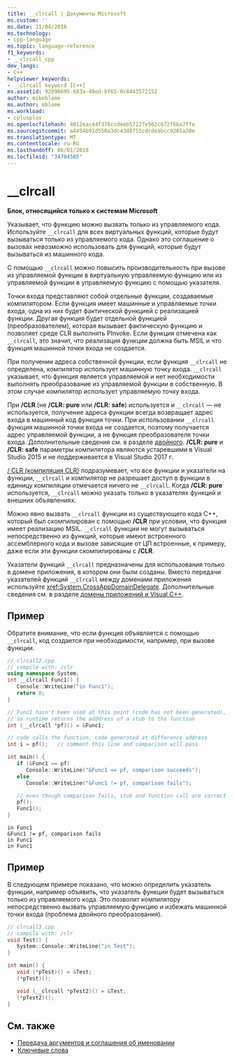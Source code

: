 ```yaml
---
title: __clrcall | Документы Microsoft
ms.custom: ''
ms.date: 11/04/2016
ms.technology:
- cpp-language
ms.topic: language-reference
f1_keywords:
- __clrcall_cpp
dev_langs:
- C++
helpviewer_keywords:
- __clrcall keyword [C++]
ms.assetid: 92096695-683a-40ed-bf65-0c8443572152
author: mikeblome
ms.author: mblome
ms.workload:
- cplusplus
ms.openlocfilehash: 4012eac44f376ccdeeb57227e562c672f6ba7ffe
ms.sourcegitcommit: a4454b91d556a3dc43d8755cdcdeabcc9285a20e
ms.translationtype: MT
ms.contentlocale: ru-RU
ms.lasthandoff: 06/01/2018
ms.locfileid: "34704585"
---
```

# <a name="clrcall"></a>__clrcall

**Блок, относящийся только к системам Microsoft**

Указывает, что функцию можно вызвать только из управляемого кода.  Используйте `__clrcall` для всех виртуальных функций, которые будут вызываться только из управляемого кода. Однако это соглашение о вызовах невозможно использовать для функций, которые будут вызываться из машинного кода.

С помощью `__clrcall` можно повысить производительность при вызове из управляемой функции в виртуальную управляемую функцию или из управляемой функции в управляемую функцию с помощью указателя.

Точки входа представляют собой отдельные функции, создаваемые компилятором. Если функция имеет машинные и управляемые точки входа, одна из них будет фактической функцией с реализацией функции. Другая функция будет отдельной функцией (преобразователем), которая вызывает фактическую функцию и позволяет среде CLR выполнять PInvoke. Если функция отмечена как `__clrcall`, это значит, что реализация функции должна быть MSIL и что функция машинной точки входа не создается.

При получении адреса собственной функции, если функция `__clrcall` не определена, компилятор использует машинную точку входа. `__clrcall` указывает, что функция является управляемой и нет необходимости выполнять преобразование из управляемой функции в собственную. В этом случае компилятор использует управляемую точку входа.

При **/CLR** (не **/CLR: pure** или **/CLR: safe**) используется и `__clrcall` — не используется, получение адреса функции всегда возвращает адрес входа в машинный код функция точки. При использовании `__clrcall` функция машинной точки входа не создается, поэтому получается адрес управляемой функции, а не функция преобразователя точки входа. Дополнительные сведения см. в разделе [двойного](../dotnet/double-thunking-cpp.md). **/CLR: pure** и **/CLR: safe** параметры компилятора являются устаревшими в Visual Studio 2015 и не поддерживается в Visual Studio 2017 г.

[/ CLR (компиляция CLR)](../build/reference/clr-common-language-runtime-compilation.md) подразумевает, что все функции и указатели на функции, `__clrcall` и компилятор не разрешает доступ в функции в единицу компиляции отмечается ничего не `__clrcall`. Когда **/CLR: pure** используется, `__clrcall` можно указать только в указателях функций и внешних объявлениях.

Можно явно вызвать `__clrcall` функции из существующего кода C++, который был скомпилирован с помощью **/CLR** при условии, что функция имеет реализацию MSIL. `__clrcall` функции не могут вызываться непосредственно из функций, которые имеют встроенного ассемблерного кода и вызове зависящие от ЦП встроенные, к примеру, даже если эти функции скомпилированы с **/CLR**.

Указатели функций `__clrcall` предназначены для использования только в домене приложения, в котором они были созданы.  Вместо передачи указателей функций `__clrcall` между доменами приложения используйте <xref:System.CrossAppDomainDelegate>. Дополнительные сведения см. в разделе [домены приложений и Visual C++](../dotnet/application-domains-and-visual-cpp.md).

## <a name="example"></a>Пример

Обратите внимание, что если функция объявляется с помощью `__clrcall`, код создается при необходимости, например, при вызове функции.

```cpp
// clrcall2.cpp
// compile with: /clr
using namespace System;
int __clrcall Func1() {
   Console::WriteLine("in Func1");
   return 0;
}

// Func1 hasn't been used at this point (code has not been generated),
// so runtime returns the adddress of a stub to the function
int (__clrcall *pf)() = &Func1;

// code calls the function, code generated at difference address
int i = pf();   // comment this line and comparison will pass

int main() {
   if (&Func1 == pf)
      Console::WriteLine("&Func1 == pf, comparison succeeds");
   else
      Console::WriteLine("&Func1 != pf, comparison fails");

   // even though comparison fails, stub and function call are correct
   pf();
   Func1();
}
```

```Output
in Func1
&Func1 != pf, comparison fails
in Func1
in Func1
```

## <a name="example"></a>Пример

В следующем примере показано, что можно определить указатель функции, например объявить, что указатель функции будет вызываться только из управляемого кода. Это позволит компилятору непосредственно вызвать управляемую функцию и избежать машинной точки входа (проблема двойного преобразования).

```cpp
// clrcall3.cpp
// compile with: /clr
void Test() {
   System::Console::WriteLine("in Test");
}

int main() {
   void (*pTest)() = &Test;
   (*pTest)();

   void (__clrcall *pTest2)() = &Test;
   (*pTest2)();
}
```

## <a name="see-also"></a>См. также

- [Передача аргументов и соглашения об именовании](../cpp/argument-passing-and-naming-conventions.md)
- [Ключевые слова](../cpp/keywords-cpp.md)
